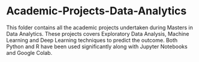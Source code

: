 # Academic-Projects-Data-Analytics
This folder contains all the academic projects undertaken during Masters in Data Analytics.
These projects covers Exploratory Data Analysis, Machine Learning and Deep Learning techniques to predict the outcome. 
Both Python and R have been used significantly along with Jupyter Notebooks and Google Colab. 
